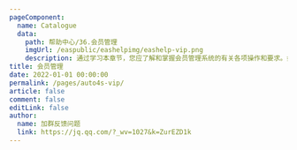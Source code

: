 ```yaml
---
pageComponent:
  name: Catalogue
  data:
    path: 帮助中心/36.会员管理
    imgUrl: /easpublic/eashelpimg/eashelp-vip.png
    description: 通过学习本章节，您应了解和掌握会员管理系统的有关各项操作和要求。如基础数据的维护、业务流程规范、特别事项处理、财务账务处理、管理报表应用分析、常见问题的处理等。包含会籍、会员卡、折扣、储值、积分、套餐等功能领域。
title: 会员管理
date: 2022-01-01 00:00:00
permalink: /pages/auto4s-vip/
article: false
comment: false
editLink: false
author:
  name: 加群反馈问题
  link: https://jq.qq.com/?_wv=1027&k=ZurEZD1k
---
```


<!--div>声明：本帮助中心由雨意澜风倾力构建，如转载应征得授权！</div-->
